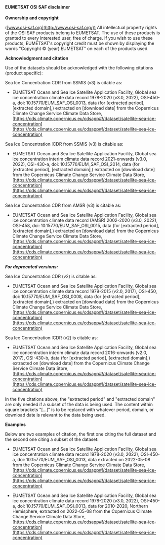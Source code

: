 #### **EUMETSAT OSI SAF**  **disclaimer**

**Ownership and copyright**

([www.osi-saf.org](http://www.osi-saf.org/)) All intellectual property rights of the OSI SAF products belong to EUMETSAT. The use of these products is granted to every interested user, free of charge. If you wish to use these products, EUMETSAT's copyright credit must be shown by displaying the words "Copyright © (year) EUMETSAT" on each of the products used.

**Acknowledgment and citation**

Use of the datasets should be acknowledged with the following citations (product specific):

Sea Ice Concentration CDR from SSMIS (v3) is citable as:

- EUMETSAT Ocean and Sea Ice Satellite Application Facility, Global sea ice concentration climate data record 1978-2020 (v3.0, 2022), OSI-450-a, doi: 10.15770/EUM\_SAF\_OSI\_0013, data (for [extracted period], [extracted domain],) extracted on [download date] from the Copernicus Climate Change Service Climate Data Store, [https://cds.climate.copernicus.eu/cdsapp#!/dataset/satellite-sea-ice-concentration](https://cds.climate.copernicus.eu/cdsapp#!/dataset/satellite-sea-ice-concentration)

Sea Ice Concentration ICDR from SSMIS (v3) is citable as:

- EUMETSAT Ocean and Sea Ice Satellite Application Facility, Global sea ice concentration interim climate data record 2021-onwards (v3.0, 2022), OSI-430-a, doi: 10.15770/EUM\_SAF\_OSI\_2014, data (for [extracted period], [extracted domain],) extracted on [download date] from the Copernicus Climate Change Service Climate Data Store, [https://cds.climate.copernicus.eu/cdsapp#!/dataset/satellite-sea-ice-concentration](https://cds.climate.copernicus.eu/cdsapp#!/dataset/satellite-sea-ice-concentration)


Sea Ice Concentration CDR from AMSR (v3) is citable as:

- EUMETSAT Ocean and Sea Ice Satellite Application Facility, Global sea ice concentration climate data record (AMSR) 2002-2020 (v3.0, 2022), OSI-458, doi: 10.15770/EUM\_SAF\_OSI\_0015, data (for [extracted period], [extracted domain],) extracted on [download date] from the Copernicus Climate Change Service Climate Data Store, [https://cds.climate.copernicus.eu/cdsapp#!/dataset/satellite-sea-ice-concentration](https://cds.climate.copernicus.eu/cdsapp#!/dataset/satellite-sea-ice-concentration)

***For deprecated versions:***

Sea Ice Concentration CDR (v2) is citable as:

- EUMETSAT Ocean and Sea Ice Satellite Application Facility, Global sea ice concentration climate data record 1979-2015 (v2.0, 2017), OSI-450, doi: 10.15770/EUM\_SAF\_OSI\_0008, data (for [extracted period], [extracted domain],) extracted on [download date] from the Copernicus Climate Change Service Climate Data Store, [https://cds.climate.copernicus.eu/cdsapp#!/dataset/satellite-sea-ice-concentration](https://cds.climate.copernicus.eu/cdsapp#!/dataset/satellite-sea-ice-concentration)

Sea Ice Concentration ICDR (v2) is citable as:

- EUMETSAT Ocean and Sea Ice Satellite Application Facility, Global sea ice concentration interim climate data record 2016-onwards (v2.0, 2017), OSI-430-b, data (for [extracted period], [extracted domain],) extracted on [download date] from the Copernicus Climate Change Service Climate Data Store, [https://cds.climate.copernicus.eu/cdsapp#!/dataset/satellite-sea-ice-concentration](https://cds.climate.copernicus.eu/cdsapp#!/dataset/satellite-sea-ice-concentration)

In the five citations above, the "extracted period" and "extracted domain" are only needed if a subset of the data is being used. The content within square brackets "[…]" is to be replaced with whatever period, domain, or download date is relevant to the data being used.

**Examples**

Below are two examples of citation, the first one citing the full dataset and the second one citing a subset of the dataset:

- EUMETSAT Ocean and Sea Ice Satellite Application Facility, Global sea ice concentration climate data record 1978-2020 (v3.0, 2022), OSI-450-a, doi: 10.15770/EUM\_SAF\_OSI\_0013, data extracted on 2022-05-08 from the Copernicus Climate Change Service Climate Data Store, [https://cds.climate.copernicus.eu/cdsapp#!/dataset/satellite-sea-ice-concentration](https://cds.climate.copernicus.eu/cdsapp#!/dataset/satellite-sea-ice-concentration)

- EUMETSAT Ocean and Sea Ice Satellite Application Facility, Global sea ice concentration climate data record 1978-2020 (v3.0, 2022), OSI-450-a, doi: 10.15770/EUM\_SAF\_OSI\_0013, data for 2010-2020, Northern Hemisphere, extracted on 2022-05-08 from the Copernicus Climate Change Service Climate Data Store, [https://cds.climate.copernicus.eu/cdsapp#!/dataset/satellite-sea-ice-concentration](https://cds.climate.copernicus.eu/cdsapp#!/dataset/satellite-sea-ice-concentration)

